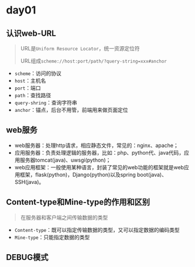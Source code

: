 # day01

## 认识web-URL

> URL是`Uniform Resource Locator`，统一资源定位符
>
> URL组成`scheme://host:port/path/?query-string=xxx#anchor`

* `scheme`：访问的协议
* `host`：主机名
* `port`：端口
* `path`：查找路径
* `query-shring`：查询字符串
* `anchor`：锚点，后台不用管，前端用来做页面定位

## web服务

* web服务器：处理http请求，相应静态文件，常见的：nginx、apache；
* 应用服务器：负责处理逻辑的服务器，比如：php、python代、java代码，应用服务器tomcat(java)、uwsgi(python)；
* web应用框架：一般使用某种语言，封装了常见的web功能的框架就是web应用框架，flask(python)，Django(python)以及spring boot(java)、SSH(java)。

## Content-type和Mine-type的作用和区别

> 在服务器和客户端之间传输数据的类型

* `Content-type`：既可以指定传输数据的类型，又可以指定数据的编码类型
* `Mine-type`：只能指定数据的类型

## DEBUG模式

